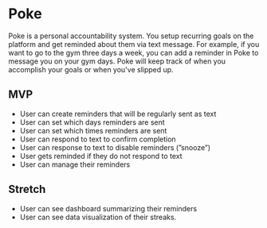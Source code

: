 # Poke

Poke is a personal accountability system. You setup recurring goals on the platform and get reminded about them via text message. For example, if you want to go to the gym three days a week, you can add a reminder in Poke to message you on your gym days. Poke will keep track of when you accomplish your goals or when you've slipped up.

## MVP

- User can create reminders that will be regularly sent as text
- User can set which days reminders are sent
- User can set which times reminders are sent
- User can respond to text to confirm completion
- User can response to text to disable reminders (”snooze”)
- User gets reminded if they do not respond to text
- User can manage their reminders

## Stretch

- User can see dashboard summarizing their reminders
- User can see data visualization of their streaks.
